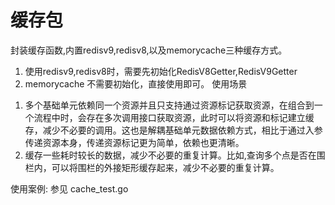# 缓存包
封装缓存函数,内置redisv9,redisv8,以及memorycache三种缓存方式。

1. 使用redisv9,redisv8时，需要先初始化RedisV8Getter,RedisV9Getter
2. memorycache 不需要初始化，直接使用即可。 使用场景
1) 多个基础单元依赖同一个资源并且只支持通过资源标记获取资源，在组合到一个流程中时，会存在多次调用接口获取资源，此时可以将资源和标记建立缓存，减少不必要的调用。这也是解耦基础单元数据依赖方式，相比于通过入参传递资源本身，传递资源标记更为简单，依赖也更清晰。
2) 缓存一些耗时较长的数据，减少不必要的重复计算。比如,查询多个点是否在围栏内，可以将围栏的外接矩形缓存起来，减少不必要的重复计算。

使用案例:
参见 cache_test.go





